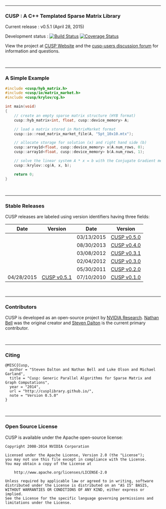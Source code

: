 <hr>
<h3>CUSP : A C++ Templated Sparse Matrix Library</h3>

Current release    : v0.5.1 (April 28, 2015)

Development status : [![Build Status](https://travis-ci.org/sdalton1/cusplibrary.png)](https://travis-ci.org/sdalton1/cusplibrary)
[![Coverage Status](https://coveralls.io/repos/sdalton1/cusplibrary/badge.svg?branch=master)](https://coveralls.io/r/sdalton1/cusplibrary?branch=master)

View the project at [CUSP Website](http://cusplibrary.github.io) and the [cusp-users discussion forum](http://groups.google.com/group/cusp-users) for information and questions.

<br><hr>
<h3>A Simple Example</h3>

```C++
#include <cusp/hyb_matrix.h>
#include <cusp/io/matrix_market.h>
#include <cusp/krylov/cg.h>

int main(void)
{
    // create an empty sparse matrix structure (HYB format)
    cusp::hyb_matrix<int, float, cusp::device_memory> A;

    // load a matrix stored in MatrixMarket format
    cusp::io::read_matrix_market_file(A, "5pt_10x10.mtx");

    // allocate storage for solution (x) and right hand side (b)
    cusp::array1d<float, cusp::device_memory> x(A.num_rows, 0);
    cusp::array1d<float, cusp::device_memory> b(A.num_rows, 1);

    // solve the linear system A * x = b with the Conjugate Gradient method
    cusp::krylov::cg(A, x, b);

    return 0;
}
```

<br><hr>
<h3>Stable Releases</h3>

CUSP releases are labeled using version identifiers having three fields:

| Date | Version | Date | Version |
| ---- | ------- | ---- | ------- |
|            |                                                                              | 03/13/2015 | [CUSP v0.5.0](https://github.com/cusplibrary/cusplibrary/archive/v0.5.0.zip) |
|            |                                                                              | 08/30/2013 | [CUSP v0.4.0](https://github.com/cusplibrary/cusplibrary/archive/v0.4.0.zip) |
|            |                                                                              | 03/08/2012 | [CUSP v0.3.1](https://github.com/cusplibrary/cusplibrary/archive/v0.3.1.zip) |
|            |                                                                              | 02/04/2012 | [CUSP v0.3.0](https://github.com/cusplibrary/cusplibrary/archive/v0.3.0.zip) |
|            |                                                                              | 05/30/2011 | [CUSP v0.2.0](https://github.com/cusplibrary/cusplibrary/archive/v0.2.0.zip) |
| 04/28/2015 | [CUSP v0.5.1](https://github.com/cusplibrary/cusplibrary/archive/v0.5.1.zip) | 07/10/2010 | [CUSP v0.1.0](https://github.com/cusplibrary/cusplibrary/archive/v0.1.0.zip) |


<br><hr>
<h3>Contributors</h3>

CUSP is developed as an open-source project by [NVIDIA Research](http://research.nvidia.com).
[Nathan Bell](http:github.com/wnbell) was the original creator and
[Steven Dalton](http://github.com/sdalton1) is the current primary contributor.

<br><hr>
<h3>Citing</h3>

```shell
@MISC{Cusp,
  author = "Steven Dalton and Nathan Bell and Luke Olson and Michael Garland",
  title = "Cusp: Generic Parallel Algorithms for Sparse Matrix and Graph Computations",
  year = "2014",
  url = "http://cusplibrary.github.io/",
  note = "Version 0.5.0"
}
```

<br><hr>
<h3>Open Source License</h3>

CUSP is available under the Apache open-source license:

```
Copyright 2008-2014 NVIDIA Corporation

Licensed under the Apache License, Version 2.0 (the "License");
you may not use this file except in compliance with the License.
You may obtain a copy of the License at

    http://www.apache.org/licenses/LICENSE-2.0

Unless required by applicable law or agreed to in writing, software
distributed under the License is distributed on an "AS IS" BASIS,
WITHOUT WARRANTIES OR CONDITIONS OF ANY KIND, either express or implied.
See the License for the specific language governing permissions and
limitations under the License.
